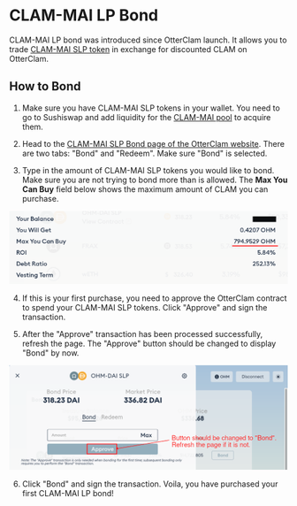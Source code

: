 # CLAM-MAI LP Bond

CLAM-MAI LP bond was introduced since OtterClam launch. It allows you to trade [CLAM-MAI SLP token](https://app.sushi.com/add/0x6B175474E89094C44Da98b954EedeAC495271d0F/0x383518188C0C6d7730D91b2c03a03C837814a899) in exchange for discounted CLAM on OtterClam.

## How to Bond

1. Make sure you have CLAM-MAI SLP tokens in your wallet. You need to go to Sushiswap and add liquidity for the [CLAM-MAI pool](https://app.sushi.com/add/0x6B175474E89094C44Da98b954EedeAC495271d0F/0x383518188C0C6d7730D91b2c03a03C837814a899) to acquire them.

2. Head to the [CLAM-MAI SLP Bond page of the OtterClam website](https://app.otterclam.finance/#/bonds/ohm_dai_lp). There are two tabs: "Bond" and "Redeem". Make sure "Bond" is selected.

3. Type in the amount of CLAM-MAI SLP tokens you would like to bond. Make sure you are not trying to bond more than is allowed. The **Max You Can Buy** field below shows the maximum amount of CLAM you can purchase.

![You can only purchase up to a certain amount of CLAM](../../.gitbook/assets/max_you_can_buy.png)

4. If this is your first purchase, you need to approve the OtterClam contract to spend your CLAM-MAI SLP tokens. Click "Approve" and sign the transaction.

5. After the "Approve" transaction has been processed successfully, refresh the page. The "Approve" button should be changed to display "Bond" by now.

![Refresh the page after the token approval process](../../.gitbook/assets/bond_ohm_dai_refresh.png)

6. Click "Bond" and sign the transaction. Voila, you have purchased your first CLAM-MAI LP bond!



